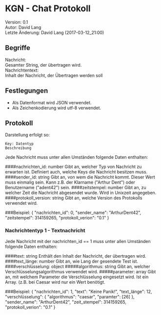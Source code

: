 
# KGN - Chat Protokoll


Version: 0.1  
Autor: David Lang  
Letzte Änderung: David Lang (2017-03-12_21:00)  

## Begriffe


Nachricht:  
Gesamter String, der übertragen wird.  
Nachrichtentext:  
Inhalt der Nachricht, der Übertragen werden soll  

## Festlegungen


  * Als Datenformat wird JSON verwendet. 
  * Als Zeichenkodierung wird utf-8 verwendet.

## Protokoll

Darstellung erfolgt so:

    Key: Datentyp  
    Beschreibung  

Jede Nachricht muss unter allen Umständen folgende Daten enthalten:

 
####nachrichten_id: number 
Gibt an, welcher Typ von Nachricht zu erwarten ist. Definiert auch, welche Keys die Nachricht besitzen muss.  
####sender_id: string
Gibt an, von wem die Nachricht kommt. Dieser Wert muss einmalig sein. Kann z.B. der Klarname ("Arthur Dent") oder Benutzername ("adent42") sein.
####zeitstempel: number
Gibt an, zu welcher Zeit die Nachricht abgesendet wurde. Wird in Unixzeit angegeben.
####protokoll_version: string
Gibt an, welche Version des Protokolls verwendet wird.

###Beispiel:
    {
      "nachrichten_id": 0,
      "sender_name": "ArthurDent42",
      "zeitstempel": 314159265,
      "protokoll_verion": "0.1"
    } 

### Nachrichtentyp 1 - Textnachricht

Jede Nachricht mit der nachrichten_id == 1 muss unter allen Umständen folgende Daten enthalten: 

####text: string
Enthält den Inhalt der Nachricht, der übertragen wird.
####text_länge: number
Gibt an, wie Lang der gesendete Test ist.
####verschlüsselung: object
#####algorithmus: string
Gibt an, welcher Verschlüsselungsalgorithmus verwendet wird.
#####parameter: array
Gibt an, mit welchem Parameter die Verschlüsselung eingesetzt wird. Ist ein Array. (z.B. bei Caesar wird nur ein Wert benötigt.

###Beispiel:
    {
      "nachrichten_id": 1,
      "text": "Keine Panik!",
      "text_länge": 12,
      "verschlüsselung": 
      {
        "algorithmus": "caesar",
        "paramter": [26]
      },
      "sender_name": "ArthurDent42",
      "zeit_stempel": 314159265,
      "protokoll_verion": "0.1"
    }
   
